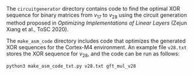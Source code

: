 The `circuitgenerator` directory contains code to find the optimal XOR sequence for binary matrices from $v_{17}$ to $v_{28}$ using the circuit generation method proposed in *Optimizing Implementations of Linear Layers* (Zejun Xiang et al., ToSC 2020).

The `make_asm_code` directory includes code that optimizes the generated XOR sequences for the Cortex-M4 environment. An example file `v28.txt` stores the XOR sequence for $v_{28}$, and the code can be run as follows:

```bash
python3 make_asm_code_txt.py v28.txt gft_mul_v28